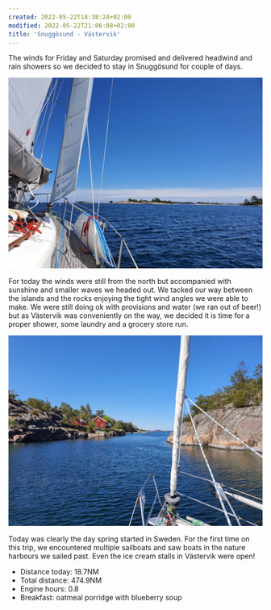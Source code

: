 ```yaml
---
created: 2022-05-22T18:38:24+02:00
modified: 2022-05-22T21:06:08+02:00
title: 'Snuggösund - Västervik'
---
```


The winds for Friday and Saturday promised and delivered headwind and rain showers so we decided to stay in Snuggösund for couple of days.

![Image](../2022/51653f7c8578d02191a9c7d96f144ba5.jpg) 

For today the winds were still from the north but accompanied with sunshine and smaller waves we headed out. We tacked our way between the islands and the rocks enjoying the tight wind angles we were able to make. We were still doing ok with provisions and water (we ran out of beer!) but as Västervik was conveniently on the way, we decided it is time for a proper shower, some laundry and a grocery store run.

![Image](../2022/4a14f4737c8427a67f91fe79199e6e31.jpg) 

Today was clearly the day spring started in Sweden. For the first time on this trip, we encountered multiple sailboats and saw boats in the nature harbours we sailed past. Even the ice cream stalls in Västervik were open!

* Distance today: 18.7NM
* Total distance: 474.9NM
* Engine hours: 0.8
* Breakfast: oatmeal porridge with blueberry soup
